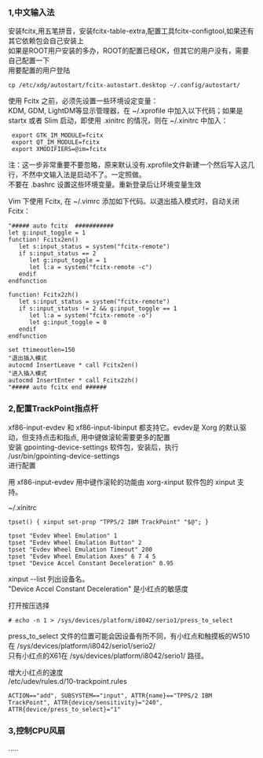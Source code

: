 ### 1,中文输入法  
安装fcitx,用五笔拼音，安装fcitx-table-extra,配置工具fcitx-configtool,如果还有其它依赖包会自己安装上  
如果是ROOT用户安装的多办，ROOT的配置已经OK，但其它的用户没有，需要自己配置一下  
用要配置的用户登陆  
```shell
cp /etc/xdg/autostart/fcitx-autostart.desktop ~/.config/autostart/
```
  
使用 Fcitx 之前，必须先设置一些环境设定变量：  
KDM, GDM, LightDM等显示管理器，在 ~/.xprofile 中加入以下代码；如果是 startx 或者 Slim 启动，即使用 .xinitrc 的情况，则在 ~/.xinitrc 中加入：  
```shell
 export GTK_IM_MODULE=fcitx
 export QT_IM_MODULE=fcitx
 export XMODIFIERS=@im=fcitx
```
注：这一步非常重要不要忽略，原来默认没有.xprofile文件新建一个然后写入这几行，不然中文输入法是启动不了。一定照做。  
   不要在 .bashrc 设置这些环境变量。重新登录后让环境变量生效  
   
 Vim 下使用 Fcitx, 在 ~/.vimrc 添加如下代码。以退出插入模式时，自动关闭 Fcitx：  
```shell
"##### auto fcitx  ###########
let g:input_toggle = 1
function! Fcitx2en()
   let s:input_status = system("fcitx-remote")
   if s:input_status == 2
      let g:input_toggle = 1
      let l:a = system("fcitx-remote -c")
   endif
endfunction

function! Fcitx2zh()
   let s:input_status = system("fcitx-remote")
   if s:input_status != 2 && g:input_toggle == 1
      let l:a = system("fcitx-remote -o")
      let g:input_toggle = 0
   endif
endfunction

set ttimeoutlen=150
"退出插入模式
autocmd InsertLeave * call Fcitx2en()
"进入插入模式
autocmd InsertEnter * call Fcitx2zh()
"##### auto fcitx end ######
```

### 2,配置TrackPoint指点杆  
xf86-input-evdev 和 xf86-input-libinput 都支持它。evdev是 Xorg 的默认驱动，但支持点击和指点, 用中键做滚轮需要更多的配置  
安装 gpointing-device-settings 软件包，安装后，执行  
/usr/bin/gpointing-device-settings  
进行配置  

用 xf86-input-evdev 用中键作滚轮的功能由 xorg-xinput 软件包的 xinput 支持。  

~/.xinitrc  
```shell
tpset() { xinput set-prop "TPPS/2 IBM TrackPoint" "$@"; }

tpset "Evdev Wheel Emulation" 1
tpset "Evdev Wheel Emulation Button" 2
tpset "Evdev Wheel Emulation Timeout" 200
tpset "Evdev Wheel Emulation Axes" 6 7 4 5
tpset "Device Accel Constant Deceleration" 0.95
```
 xinput --list 列出设备名。  
"Device Accel Constant Deceleration" 是小红点的敏感度  

打开按压选择  
```shell
# echo -n 1 > /sys/devices/platform/i8042/serio1/press_to_select
```
press_to_select 文件的位置可能会因设备有所不同，有小红点和触摸板的W510在 /sys/devices/platform/i8042/serio1/serio2/   
只有小红点的X61在 /sys/devices/platform/i8042/serio1/ 路径。  

增大小红点的速度  
/etc/udev/rules.d/10-trackpoint.rules  
```shell
ACTION=="add", SUBSYSTEM=="input", ATTR{name}=="TPPS/2 IBM TrackPoint", ATTR{device/sensitivity}="240", ATTR{device/press_to_select}="1"
```

### 3,控制CPU风扇
.....
